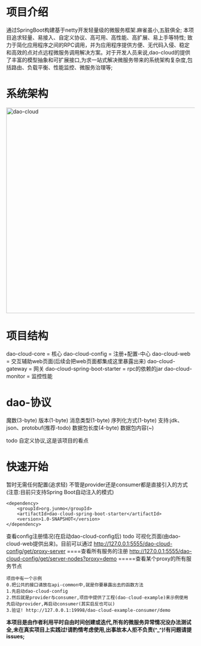 # 项目介绍
通过SpringBoot构建基于netty开发轻量级的微服务框架.麻雀虽小,五脏俱全;
本项目追求轻量、易接入、自定义协议、高可用、高性能、高扩展、易上手等特性;
致力于简化应用程序之间的RPC调用，并为应用程序提供方便、无代码入侵、稳定和高效的点对点远程微服务调用解决方案。对于开发人员来说,dao-cloud的提供了丰富的模型抽象和可扩展接口,为求一站式解决微服务带来的系统架构复杂度,包括路由、负载平衡、性能监控、微服务治理等;

# 系统架构
<img width="550" alt="dao-cloud" src="https://user-images.githubusercontent.com/27397567/214256429-562b8d61-2ecf-4fe4-9718-63bd024b7ead.png">

# 项目结构
dao-cloud-core = 核心
dao-cloud-config = 注册+配置-中心
dao-cloud-web = 交互辅助web页面(后续会把web页面都集成这里暴露出来)
dao-cloud-gateway = 网关
dao-cloud-spring-boot-starter = rpc的依赖的jar
dao-cloud-monitor = 监控性能

# dao-协议
魔数(3-byte)
版本(1-byte)
消息类型(1-byte)
序列化方式(1-byte)  支持:jdk、json、protobuf(推荐-todo)
数据包长度(4-byte)
数据包内容(~)

todo 自定义协议,这是该项目的看点

# 快速开始
暂时无需任何配置(追求轻)
不管是provider还是consumer都是直接引入的方式(注意:目前只支持Spring Boot自动注入的模式)

    <dependency>
        <groupId>org.junmo</groupId>
        <artifactId>dao-cloud-spring-boot-starter</artifactId>
        <version>1.0-SNAPSHOT</version>
    </dependency>
    
查看config注册情况(在启动dao-cloud-config后)
todo 可视化页面(由dao-cloud-web提供出来)。目前可以通过
http://127.0.0.1:5555/dao-cloud-config/get/proxy-server ====查看所有服务的注册
http://127.0.0.1:5555/dao-cloud-config/get/server-nodes?proxy=demo =====查看某个proxy的所有服务节点

    项目中有一个示例
    0.把公共的接口请放在api-common中,就是你要暴露出去的函数方法
    1.先启动dao-cloud-config
    2.然后就是provider与consumer,项目中提供了工程(dao-cloud-example)来示例使用
    先启动provider,再启动consumer(其实启反也可以)
    3.验证! http://127.0.0.1:19998/dao-cloud-example-consumer/demo


**本项目是由作者利用平时自由时间创建或迭代,所有的微服务异常情况没办法测试全,未在真实项目上实践过!请酌情考虑使用,出事故本人拒不负责(^_^)!有问题请提issues;**
    
        



   
    
    
    

